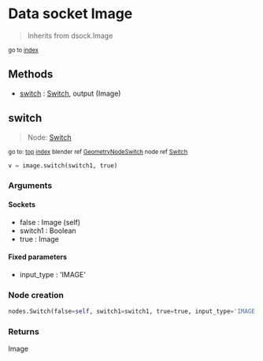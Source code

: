 
# Data socket Image

> Inherits from dsock.Image
  
<sub>go to [index](/docs/index.md)</sub>



## Methods

- [switch](#switch) : [Switch](docs/nodes/Switch.md), output (Image)

## switch

> Node: [Switch](docs/nodes/Switch.md)
  
<sub>go to: [top](#data-socket-image) [index](/docs/index.md)
blender ref [GeometryNodeSwitch](https://docs.blender.org/api/current/bpy.types.GeometryNodeSwitch.html)
node ref [Switch](https://docs.blender.org/manual/en/latest/modeling/geometry_nodes/material/switch.html) </sub>

```python
v = image.switch(switch1, true)
```

### Arguments


#### Sockets

- false : Image (self)
- switch1 : Boolean
- true : Image

#### Fixed parameters

- input_type : 'IMAGE'

### Node creation

```python
nodes.Switch(false=self, switch1=switch1, true=true, input_type='IMAGE')
```

### Returns

Image

